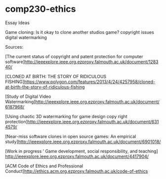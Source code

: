 # comp230-ethics

Essay Ideas

Game cloning:
Is it okay to clone another studios game?
copyright issues
digital watermarking


Sources:

[The current status of copyright and patent protection for computer software]http://ieeexplore.ieee.org.ezproxy.falmouth.ac.uk/document/128340/

[CLONED AT BIRTH: THE STORY OF RIDICULOUS FISHING]https://www.polygon.com/features/2013/4/24/4257958/cloned-at-birth-the-story-of-ridiculous-fishing

[Study of Digital Video Watermarking]http://ieeexplore.ieee.org.ezproxy.falmouth.ac.uk/document/6187968/

[Using chaotic 3D watermarking for game design copy right protection]http://ieeexplore.ieee.org.ezproxy.falmouth.ac.uk/document/6314579/

[Near-miss software clones in open source games: An empirical study]http://ieeexplore.ieee.org.ezproxy.falmouth.ac.uk/document/6901018/

[Work in progress ’ Game development, social responsibility, and teaching] http://ieeexplore.ieee.org.ezproxy.falmouth.ac.uk/document/4417904/

[ACM Code of Ethics and Professional Conduct]http://ethics.acm.org.ezproxy.falmouth.ac.uk/code-of-ethics
